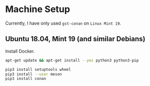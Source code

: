 # Machine Setup
Currently, I have only used `gst-conan` on `Linux Mint 19`.

## Ubuntu 18.04, Mint 19 (and similar Debians)

Install Docker.

```bash
apt-get update && apt-get install --yes python3 python3-pip

pip3 install setuptools wheel
pip3 install --user meson 
pip3 install conan
``` 